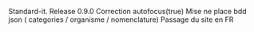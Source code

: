 Standard-it.
Release 0.9.0
Correction autofocus(true)
Mise ne place bdd json ( categories / organisme / nomenclature)
Passage du site en FR
